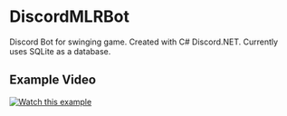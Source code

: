 # DiscordMLRBot
Discord Bot for swinging game. Created with C# Discord.NET. Currently uses SQLite as a database.

## Example Video

[![Watch this example](https://img.youtube.com/vi/g-9cnMWb4Zo/hqdefault.jpg)](https://youtu.be/g-9cnMWb4Zo)
